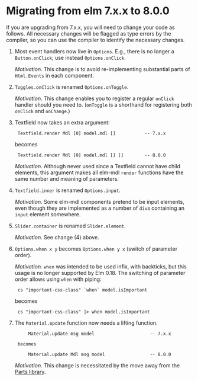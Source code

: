 # Migrating from elm 7.x.x to 8.0.0

If you are upgrading from 7.x.x, you will need to change your code as follows.
All necessary changes will be flagged as type errors by the compiler, so you
can use the compiler to identify the necessary changes. 

1. Most event handlers now live in `Options`. E.g., there is no longer a `Button.onClick`; use instead `Options.onClick`.

    _Motivation_. This change is to avoid re-implementing substantial parts
    of `Html.Events` in each component. 

2. `Toggles.onClick` is renamed `Options.onToggle`. 

    _Motivation_. This change enables you to register a regular `onClick` handler
    should you need to. (`onToggle` is a shorthand for registering both 
    `onClick` and `onChange`.)

3. Textfield now takes an extra argument: 

        Textfield.render Mdl [0] model.mdl []           -- 7.x.x

    becomes

        Textfield.render Mdl [0] model.mdl [] []        -- 8.0.0

    _Motivation_. Although never used since a Textfield cannot have child
    elements, this argument makes all elm-mdl `render` functions have the same
    number and meaning of parameters. 
  
4. `Textfield.inner` is renamed `Options.input`. 

    _Motivation_. Some elm-mdl components pretend to be input elements, even though 
    they are implemented as a number of `div`s containing an `input` element
    somewhere. 

5. `Slider.container` is renamed `Slider.element`. 

    _Motivation_. See change (4) above. 

6. `Options.when x y` becomes `Options.when y x` (switch of parameter order). 

    _Motivation_. `when` was intended to be used infix, with backticks, 
    but this usage is no longer supported by Elm 0.18. The switching of 
    parameter order allows using `when` with piping: 

        cs "important-css-class" `when` model.isImportant

    becomes 

        cs "important-css-class" |> when model.isImportant

7. The `Material.update` function now needs a lifting function. 

            Material.update msg model                     -- 7.x.x

        becomes

            Material.update Mdl msg model                 -- 8.0.0
   
    _Motivation_. This change is necessitated by the move away from 
    the [Parts library](https://github.com/debois/elm-parts). 

